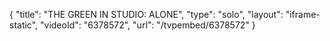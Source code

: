 {
    "title": "THE GREEN IN STUDIO: ALONE",
    "type": "solo",
    "layout": "iframe-static",
    "videoId": "6378572",
    "url": "\/tvpembed\/6378572"
}